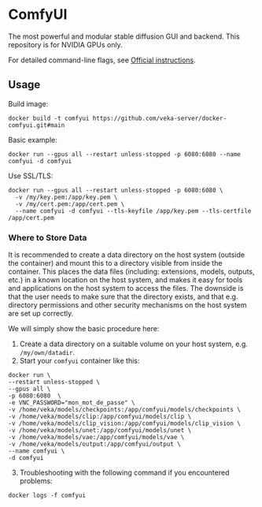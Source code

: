 # ComfyUI
The most powerful and modular stable diffusion GUI and backend. This repository is for NVIDIA GPUs only.

For detailed command-line flags, see [Official instructions](https://github.com/comfyanonymous/ComfyUI).

## Usage

Build image:
```
docker build -t comfyui https://github.com/veka-server/docker-comfyui.git#main
```

Basic example:
```
docker run --gpus all --restart unless-stopped -p 6080:6080 --name comfyui -d comfyui
```

Use SSL/TLS:
```
docker run --gpus all --restart unless-stopped -p 6080:6080 \
  -v /my/key.pem:/app/key.pem \
  -v /my/cert.pem:/app/cert.pem \
  --name comfyui -d comfyui --tls-keyfile /app/key.pem --tls-certfile /app/cert.pem
```

### Where to Store Data

It is recommended to create a data directory on the host system (outside the container) and mount this to a directory visible from inside the container. This places the data files (including: extensions, models, outputs, etc.) in a known location on the host system, and makes it easy for tools and applications on the host system to access the files. The downside is that the user needs to make sure that the directory exists, and that e.g. directory permissions and other security mechanisms on the host system are set up correctly. 

We will simply show the basic procedure here:
1. Create a data directory on a suitable volume on your host system, e.g. `/my/own/datadir`.
2. Start your `comfyui` container like this:
```
docker run \
--restart unless-stopped \
--gpus all \
-p 6080:6080  \
-e VNC_PASSWORD="mon_mot_de_passe" \
-v /home/veka/models/checkpoints:/app/comfyui/models/checkpoints \
-v /home/veka/models/clip:/app/comfyui/models/clip \
-v /home/veka/models/clip_vision:/app/comfyui/models/clip_vision \
-v /home/veka/models/unet:/app/comfyui/models/unet \
-v /home/veka/models/vae:/app/comfyui/models/vae \
-v /home/veka/models/output:/app/comfyui/output \
--name comfyui \
-d comfyui 
```
3. Troubleshooting with the following command if you encountered problems:
```
docker logs -f comfyui
```
